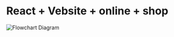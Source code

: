 # React + Vebsite + online + shop

![Flowchart Diagram](https://github.com/hoseingh7/my-project/assets/139072268/cdcfc94c-5c13-4649-a35d-4c7befefe82c)
